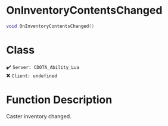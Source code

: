 # OnInventoryContentsChanged
```lua
void OnInventoryContentsChanged()
```
# Class
✔️ `Server: CDOTA_Ability_Lua`  
❌ `Client: undefined`  

# Function Description
Caster inventory changed.
